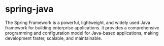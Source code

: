 # spring-java
The Spring Framework is a powerful, lightweight, and widely used Java framework for building enterprise applications. It provides a comprehensive programming and configuration model for Java-based applications, making development faster, scalable, and maintainable.
